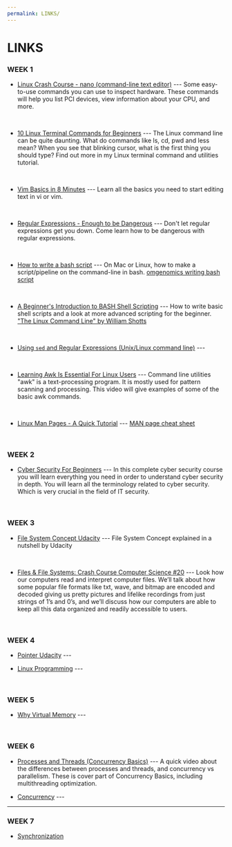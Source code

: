 ```yaml
---
permalink: LINKS/
---
```


# LINKS

### WEEK 1

* [Linux Crash Course - nano (command-line text editor)](https://www.youtube.com/watch?v=DLeATFgGM-A) ---
Some easy-to-use commands you can use to inspect hardware. 
These commands will help you list PCI devices, view information about your CPU, and more.
<br>

* [10 Linux Terminal Commands for Beginners](https://youtu.be/CpTfQ-q6MPU?si=5sUV0UmBhe3WNnw6) ---
The Linux command line can be quite daunting. What do commands like ls, cd, pwd and less mean? When you see that blinking cursor, what is the first thing you should type? Find out more in my Linux terminal command and utilities tutorial.
<br>

* [Vim Basics in 8 Minutes](https://youtu.be/ggSyF1SVFr4?si=gBFYxZAW_b9Wdtaz) ---
Learn all the basics you need to start editing text in vi or vim.
<br>

* [Regular Expressions - Enough to be Dangerous](https://youtu.be/bgBWp9EIlMM?si=5YItOVwzvKNwFtNp) ---
Don't let regular expressions get you down. Come learn how to be dangerous with regular expressions.
<br>

* [How to write a bash script](https://youtu.be/F-gskSl4pwQ?si=IQngbt2X2NJVqbc9) ---
On Mac or Linux, how to make a script/pipeline on the command-line in bash. 
[omgenomics writing bash script](omgenomics.com/writing-bash-script)
<br>

* [A Beginner's Introduction to BASH Shell Scripting](https://youtu.be/_n5ZegzieSQ?si=vC_1oQP0tRDKqi2U) ---
How to write basic shell scripts and a look at more advanced scripting for the beginner.
["The Linux Command Line" by William Shotts](http://linuxcommand.org/tlcl.php)
<br>

* [Using `sed` and Regular Expressions (Unix/Linux command line)](https://youtu.be/QaGhpqRll_k?si=xbwtjn2fk4FvbEBO) ---
<br>

* [Learning Awk Is Essential For Linux Users](https://youtu.be/9YOZmI-zWok?si=EPsV5VcdKk2gA5zg) ---
Command line utilities "awk"  is a text-processing program.  It is mostly used for pattern scanning and processing. This video will give examples of some of the basic awk commands.
<br>

* [Linux Man Pages - A Quick Tutorial](https://youtu.be/uJnrh9hAQR0?si=O2c7Kx2VUdMyX-TY) ---
[MAN page cheat sheet](https://www.linuxtrainingacademy.com/man)

<br>

### WEEK 2

* [Cyber Security For Beginners](https://youtu.be/U_P23SqJaDc?si=RPLTsxof22Pr3yCY) ---
In this complete cyber security course you will learn everything you need in order to understand cyber security in depth. You will learn all the terminology related to cyber security. Which is very crucial in the field of IT security.

<br>

### WEEK 3

* [File System Concept Udacity](https://youtu.be/mzUyMy7Ihk0?si=ZBLCcaddpSMRh-1Q) ---
File System Concept explained in a nutshell by Udacity

<br>

* [Files & File Systems: Crash Course Computer Science #20](https://youtu.be/KN8YgJnShPM?si=iQcfaHBRxsfdmg5N) ---
Look how our computers read and interpret computer files. We’ll talk about how some popular file formats like txt, wave, and bitmap are encoded and decoded giving us pretty pictures and lifelike recordings from just strings of 1’s and 0’s, and we’ll discuss how our computers are able to keep all this data organized and readily accessible to users.

<br>

### WEEK 4

* [Pointer Udacity](https://youtu.be/ORWALSp4AX0?si=sVw1KJ4dNNx5Y1BY) ---

* [Linux Programming](https://youtu.be/sWbUDq4S6Y8?si=sYr2PJqlnPlINXiL) ---

<br>

### WEEK 5

* [Why Virtual Memory](https://youtu.be/3kRBVdnLBW4?si=Y3sjVMqmxA_j9TP9) ---


<br>

### WEEK 6

* [Processes and Threads (Concurrency Basics)](https://youtu.be/Wv7mzX8w3jI?si=XOIps17w1YsJyg32) ---
A quick video about the differences between processes and threads, and concurrency vs parallelism.  These is cover part of Concurrency Basics, including multithreading optimization. 

* [Concurrency](https://youtu.be/xPiu2IzsGfY?si=zHTFaDoFyMjq1QRS) ---

<hr>

### WEEK 7

* [Synchronization](https://youtu.be/zfffe6dkj8Y?si=X3kdiboGE5-jyP5J)
